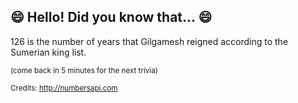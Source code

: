 ## 😄 Hello! Did you know that... 😄
126 is the number of years that Gilgamesh reigned according to the Sumerian king list.

<sup>(come back in 5 minutes for the next trivia)</sup>


<sup>Credits: http://numbersapi.com</sup>
